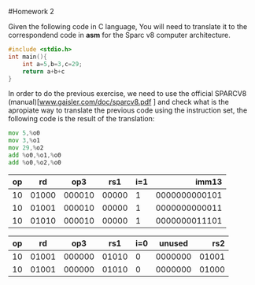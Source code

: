 #Homework 2

Given the following code in C language, You will need to translate it to the correspondend code in **asm** for the Sparc v8 computer architecture. 

```C
#include <stdio.h>
int main(){
	int a=5,b=3,c=29;
	return a+b+c
}
```

In order to do the previous exercise, we need to use the official SPARCV8 (manual)[www.gaisler.com/doc/sparcv8.pdf
] and check what is the apropiate way to translate the previous code using the instruction set, the following code 
is the result of the translation:

```asm
mov 5,%o0
mov 3,%o1
mov 29,%o2
add %o0,%o1,%o0
add %o0,%o2,%o0
```

| op  | rd  | op3  | rs1  | i=1  | imm13   |
|---|---|---|---|---|---:|
| 10  | 01000  |000010   |00000   | 1  |0000000000101 |
| 10  | 01001  |000010   |00000   | 1  |0000000000011 |
| 10  | 01010  |000010   |00000   | 1  |0000000011101 |

| op  | rd  | op3  | rs1  | i=0  | unused  | rs2|
|---|---|---|---|---|---|---:|
| 10  | 01001  |000000   | 01010   |  0 | 0000000 |  01001 |
| 10  | 01001  |000000   | 01010   |  0 | 0000000 |  01000 |